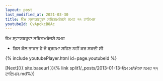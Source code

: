 ```yaml
---
layout: post
last_modified_at: 2021-03-30
title: ਓਮ ਸ੍ਵਾਯਬਹੁਵਾ ਸਥਿਗਮਥੇਜਸੇ ਨਮਹ ੧੧ ਟਾਇਮਸ
youtubeId: CvApckcB8Ac
---
```

 
 
 ਓਮ ਸ੍ਵਾਯਬਹੁਵਾ ਸਥਿਗਮਥੇਜਸੇ ਨਮਹ  
 
 -  ਕਿਸ ਕੋਲ ਤਾਕਤ ਹੈ ਜੋ ਬ੍ਰਹਮਾ ਸਹਿਣ ਨਹੀਂ ਕਰ ਸਕਦੀ ਸੀ 
 
  
 
  
 
 
 
 
 
 


{% include youtubePlayer.html id=page.youtubeId %}
 
[Next]({{ site.baseurl }}{% link  split1/_posts/2013-01-13-ਓਮ ਮਨੋਜੱਯਾ ਨਮਹ ੧੧ ਟਾਇਮਸ.md%})
 
